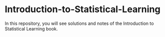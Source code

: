 # Introduction-to-Statistical-Learning
In this repository, you will see solutions and notes of the Introduction to Statistical Learning book. 
